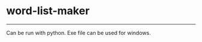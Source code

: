 # word-list-maker
_________________________________________________________
Can be run with python.
Exe file can be used for windows.





